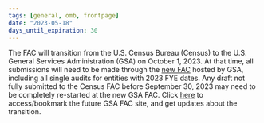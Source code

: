 ```yaml
---
tags: [general, omb, frontpage]
date: "2023-05-18"
days_until_expiration: 30
---
```


The FAC will transition from the U.S. Census Bureau (Census) to the U.S. General Services Administration (GSA) on October 1, 2023. At that time, all submissions will need to be made through the [new FAC](https://www.fac.gov/) hosted by GSA, including all single audits for entities with 2023 FYE dates. Any draft not fully submitted to the Census FAC before September 30, 2023 may need to be completely re-started at the new GSA FAC. Click [here](https://www.fac.gov/) to access/bookmark the future GSA FAC site, and get updates about the transition.
